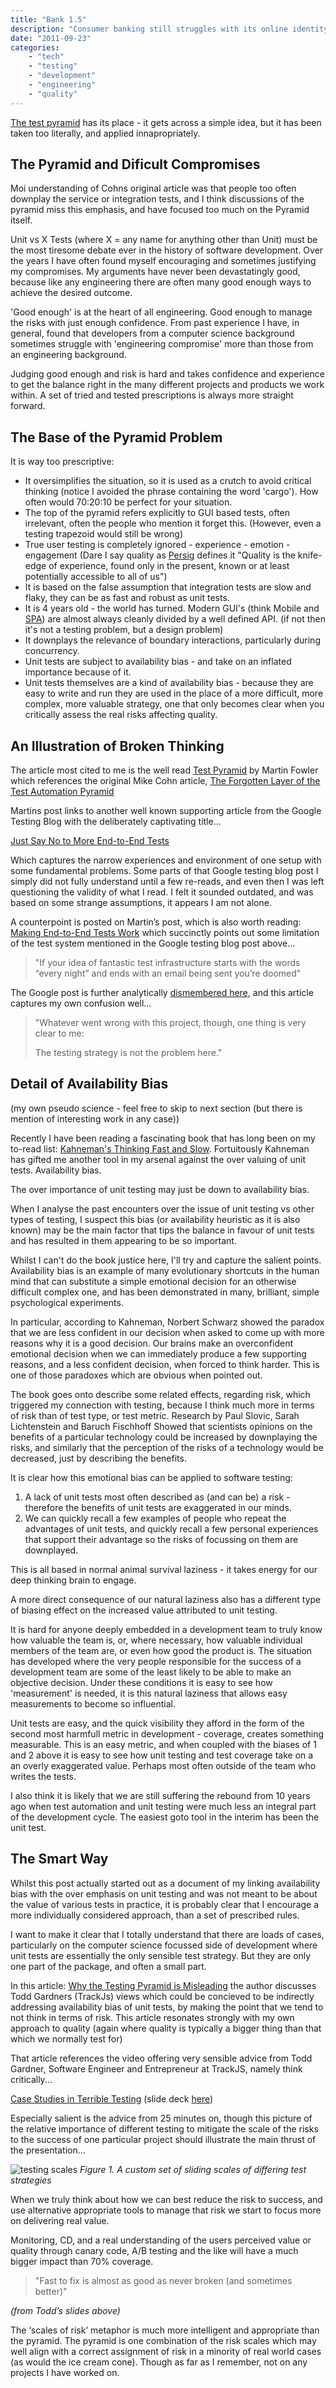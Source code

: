 ```yaml
---
title: "Bank 1.5"
description: "Consumer banking still struggles with its online identity."
date: "2011-09-23"
categories: 
    - "tech"
    - "testing"
    - "development"
    - "engineering"
    - "quality"
---
```


[The test pyramid](https://www.mountaingoatsoftware.com/blog/the-forgotten-layer-of-the-test-automation-pyramid) has its place - it gets across a simple idea, but it has been taken too literally, and applied innapropriately.

<!--more-->

The Pyramid and Dificult Compromises
-------------

Moi understanding of Cohns original article was that people too often downplay the service or integration tests, and I think discussions of the pyramid miss this emphasis, and have focused too much on the Pyramid itself.

Unit vs X Tests (where X = any name for anything other than Unit)  must be the most tiresome debate ever in the history of software development. Over the years I have often found myself encouraging and sometimes justifying my compromises. My arguments have never been devastatingly good, because like any engineering there are often many good enough ways to achieve the desired outcome.

'Good enough' is at the heart of all engineering. Good enough to manage the risks with just enough confidence. From past experience I have, in general, found that developers from a computer science background sometimes struggle with 'engineering compromise' more than those from an engineering background.

Judging good enough and risk is hard and takes confidence and experience to get the balance right in the many different projects and products we work within. A set of tried and tested prescriptions is always more straight forward. 

The Base of the Pyramid Problem
-------------------------------

It is way too prescriptive:

* It oversimplifies the situation, so it is used as a crutch to avoid critical thinking (notice I avoided the phrase containing the word 'cargo'). How often would 70:20:10 be perfect for your situation. 
* The top of the pyramid refers explicitly to GUI based tests, often irrelevant, often the people who mention it forget this. (However, even a testing trapezoid would still be wrong)
* True user testing is completely ignored - experience - emotion - engagement (Dare I say quality as [Persig](https://en.wikipedia.org/wiki/Zen_and_the_Art_of_Motorcycle_Maintenance) defines it "Quality is the knife-edge of experience, found only in the present, known or at least potentially accessible to all of us")
* It is based on the false assumption that integration tests are slow and flaky, they can be as fast and robust as unit tests.
* It is 4 years old - the world has turned. Modern GUI's (think Mobile and [SPA](https://en.wikipedia.org/wiki/Single-page_application)) are almost always cleanly divided by a well defined API. (if not then it's not a testing problem, but a design problem)
* It downplays the relevance of boundary interactions, particularly during concurrency.
* Unit tests are subject to availability bias - and take on an inflated importance because of it.
* Unit tests themselves are a kind of availability bias - because they are easy to write and run they are used in the place of a more difficult, more complex, more valuable strategy, one that only becomes clear when you critically assess the real risks affecting quality. 

An Illustration of Broken Thinking
----------------------------------
The article most cited to me is the well read [Test Pyramid](http://martinfowler.com/bliki/TestPyramid.html) by Martin Fowler which references the original Mike Cohn article, [The Forgotten Layer of the Test Automation Pyramid](https://www.mountaingoatsoftware.com/blog/the-forgotten-layer-of-the-test-automation-pyramid) 

Martins post links to another well known supporting article from the Google Testing Blog with the deliberately captivating title...

[Just Say No to More End-to-End Tests](http://googletesting.blogspot.ch/2015/04/just-say-no-to-more-end-to-end-tests.html)

Which captures the narrow experiences and environment of one setup with some fundamental problems. Some parts of that Google testing blog post I simply did not fully understand until a few re-reads, and even then I was left questioning the validity of what I read. I felt it sounded outdated, and was based on some strange assumptions, it appears I am not alone.

A counterpoint is posted on Martin’s post, which is also worth reading: [Making End-to-End Tests Work](https://www.symphonious.net/2015/04/30/making-end-to-end-tests-work/) which succinctly points out some limitation of the test system mentioned in the Google testing blog post above...

> "If your idea of fantastic test infrastructure starts with the words “every night” and ends with an email being sent you’re doomed"

The Google post is further analytically [dismembered here](http://bryanpendleton.blogspot.com.au/2015/04/on-testing-strategies-and-end-to-end.html?m=1), and this article captures my own confusion well...

> "Whatever went wrong with this project, though, one thing is very clear to me:
>
> The testing strategy is not the problem here."

Detail of Availability Bias
---------------------------------
(my own pseudo science - feel free to skip to next section (but there is mention of interesting work in any case))

Recently I have been reading a fascinating book that has long been on my to-read list: [Kahneman's Thinking Fast and Slow](http://www.amazon.co.uk/Thinking-Fast-Slow-Daniel-Kahneman/dp/0141033576). Fortuitously Kahneman has gifted me another tool in my arsenal against the over valuing of unit tests. Availability bias.

The over importance of unit testing may just be down to availability bias. 

When I analyse the past encounters over the issue of unit testing vs other types of testing, I suspect this bias (or availability heuristic as it is also known) may be the main factor that tips the balance in favour of unit tests and has resulted in them appearing to be so important.

Whilst I can't do the book justice here, I'll try and capture the salient points. Availability bias is an example of many evolutionary shortcuts in the human mind that can substitute a simple emotional decision for an otherwise difficult complex one, and has been demonstrated in many, brilliant, simple psychological experiments.

In particular, according to Kahneman, Norbert Schwarz showed the paradox that we are less confident in our decision when asked to come up with more reasons why it is a good decision. Our brains make an overconfident emotional decision when we can immediately produce a few supporting reasons, and a less confident decision, when forced to think harder. This is one of those paradoxes which are obvious when pointed out.

The book goes onto describe some related effects, regarding risk, which triggered my connection with testing, because I think much more in terms of risk than of test type, or test metric. Research by Paul Slovic, Sarah Lichtenstein and Baruch Fischhoff Showed that scientists opinions on the benefits of a particular technology could be increased by downplaying the risks, and similarly that the perception of the risks of a technology would be decreased, just by describing the benefits.

It is clear how this emotional bias can be applied to software testing: 

1. A lack of unit tests most often described as (and can be) a risk - therefore the benefits of unit tests are exaggerated in our minds.
2. We can quickly recall a few examples of people who repeat the advantages of unit tests, and quickly recall a few personal experiences that support their advantage so the risks of focussing on them are downplayed.

This is all based in normal animal survival laziness - it takes energy for our deep thinking brain to engage.

A more direct consequence of our natural laziness also has a different type of biasing effect on the increased value attributed to unit testing. 

It is hard for anyone deeply embedded in a development team to truly know how valuable the team is, or, where necessary, how valuable individual members of the team are, or even how good the product is. The situation has developed where the very people responsible for the success of a development team are some of the least likely to be able to make an objective decision. Under these conditions it is easy to see how 'measurement' is needed, it is this natural laziness that allows easy measurements to become so influential.

Unit tests are easy, and the quick visibility they afford in the form of the second most harmfull metric in development - coverage, creates something measurable. This is an easy metric, and when coupled with the biases of 1 and 2 above it is easy to see how unit testing and test coverage take on a an overly exaggerated value. Perhaps most often outside of the team who writes the tests.

I also think it is likely that we are still suffering the rebound from 10 years ago when test automation and unit testing were much less an integral part of the development cycle. The easiest goto tool in the interim has been the unit test.

The Smart Way
-------------

Whilst this post actually started out as a document of my linking availability bias with the over emphasis on unit testing and was not meant to be about the value of various tests in practice, it is probably clear that I encourage a more individually considered approach, than a set of prescribed rules.

I want to make it clear that I totally understand that there are loads of cases, particularly on the computer science focussed side of development where unit tests are essentially the only sensible test strategy. But they are only one part of the package, and often a small part.

In this article: [Why the Testing Pyramid is Misleading](http://www.joecolantonio.com/2015/12/09/why-the-testing-pyramid-is-misleading-think-scales/) the author discusses Todd Gardners (TrackJs) views which could be concieved to be indirectly addressing availability bias of unit tests, by making the point that we tend to not think in terms of risk. This article resonates strongly with my own approach to quality (again where quality is typically a bigger thing than that which we normally test for)

That article references the video offering very sensible advice from Todd Gardner, Software Engineer and Entrepreneur at TrackJS, namely think critically...

[Case Studies in Terrible Testing](https://vimeo.com/144684986)
(slide deck [here](http://www.slideshare.net/todd3091/case-studies-in-terrible-testing))

Especially salient is the advice from 25 minutes on, though this picture of the relative importance of different testing to mitigate the scale of the risks to the success of one particular project should illustrate the main thrust of the presentation...

![testing scales](https://lh3.googleusercontent.com/-uyf9z1SiSgw/Vnft1EYuFaI/AAAAAAAAMlQ/j_PQhbHL-jI/w1167-d-h870-p-rw "Testing Scales")
_Figure 1. A custom set of sliding scales of differing test strategies_
 
When we truly think about how we can best reduce the risk to success, and use alternative appropriate tools to manage that risk we start to focus more on delivering real value. 

Monitoring, CD, and a real understanding of the users perceived value or quality through canary code, A/B testing and the like will have a much bigger impact than 70% coverage.

> "Fast to fix is almost as good as never broken (and sometimes better)" 

_(from Todd’s slides above)_

The ‘scales of risk’ metaphor is much more intelligent and appropriate than the pyramid. The pyramid is one combination of the risk scales which may well align with a correct assignment of risk in a minority of real world cases (as would the ice cream cone). Though as far as I remember, not on any projects I have worked on.



